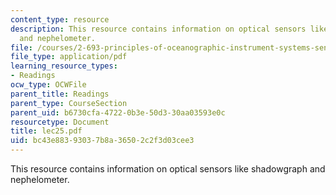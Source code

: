 ```yaml
---
content_type: resource
description: This resource contains information on optical sensors like shadowgraph
  and nephelometer.
file: /courses/2-693-principles-of-oceanographic-instrument-systems-sensors-and-measurements-13-998-spring-2004/bc43e88393037b8a36502c2f3d03cee3_lec25.pdf
file_type: application/pdf
learning_resource_types:
- Readings
ocw_type: OCWFile
parent_title: Readings
parent_type: CourseSection
parent_uid: b6730cfa-4722-0b3e-50d3-30aa03593e0c
resourcetype: Document
title: lec25.pdf
uid: bc43e883-9303-7b8a-3650-2c2f3d03cee3
---
```

This resource contains information on optical sensors like shadowgraph and nephelometer.

